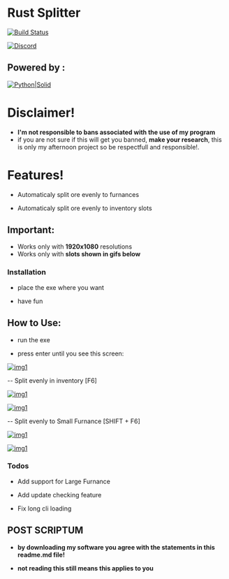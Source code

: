 # **Rust Splitter**
[![Build Status](https://i.imgur.com/nvYOf83.png)]()

[![Discord](https://i.imgur.com/EaKywLS.png)](https://discord.gg/zPVuXCm)
## Powered by :
[![Python|Solid](https://i.imgur.com/VgBng7S.png)]()

# **Disclaimer!**

 - **I'm not responsible to bans associated with the use of my program**
 - if you are not sure if this will get you banned, **make your research**, this is only my afternoon project so be respectfull and responsible!.
  
# **Features!**

  - Automaticaly split ore evenly to furnances
  
  - Automaticaly split ore evenly to inventory slots
  
## **Important:**
- Works only with **1920x1080** resolutions
- Works only with **slots shown in gifs below**

### Installation

- place the exe where you want

- have fun

## **How to Use:**

- run the exe

- press enter until you see this screen:

[![img1](https://i.imgur.com/4DHPbyb.png)]()

-- Split evenly in inventory [F6]

[![img1](https://media3.giphy.com/media/Qw2eIo8CTtxQbPja86/giphy.gif)]()

[![img1](https://media1.giphy.com/media/lTSEE8YD0xUHE5R6wm/giphy.gif)]()

-- Split evenly to Small Furnance [SHIFT + F6]

[![img1](https://media2.giphy.com/media/kDHJekJ9GcyhKFv5kU/giphy.gif)]()

[![img1](https://media3.giphy.com/media/ZCBycDcxdlfDLWztm7/giphy.gif)]()

### Todos

 - Add support for Large Furnance
 
 - Add update checking feature
 
 - Fix long cli loading


## POST SCRIPTUM
- **by downloading my software you agree with the statements in this readme.md file!**

- **not reading this still means this applies to you**
